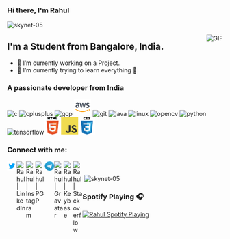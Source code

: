 ### Hi there, I'm Rahul 

<p align="left"> <img src="https://komarev.com/ghpvc/?username=skynet-05" alt="skynet-05" /> </p>

<img align="right" alt="GIF" src="https://i.pinimg.com/originals/e4/26/70/e426702edf874b181aced1e2fa5c6cde.gif" />


## I'm a Student from Bangalore, India.
- 🔭 I’m currently working on a Project.
- 🌱 I’m currently trying to learn everything 🤣

### A passionate developer from India
<p align="left"><img src="https://devicons.github.io/devicon/devicon.git/icons/c/c-original.svg" alt="c" width="40" height="40"/> <img src="https://devicons.github.io/devicon/devicon.git/icons/cplusplus/cplusplus-original.svg" alt="cplusplus" width="40" height="40"/> <img src="https://www.vectorlogo.zone/logos/google_cloud/google_cloud-icon.svg" alt="gcp" width="40" height="40"/> <img src="https://raw.githubusercontent.com/github/explore/fbceb94436312b6dacde68d122a5b9c7d11f9524/topics/aws/aws.png" alt="aws" width="40" height="40"/>  <img src="https://www.vectorlogo.zone/logos/git-scm/git-scm-icon.svg" alt="git" width="40" height="40"/> <img src="https://devicons.github.io/devicon/devicon.git/icons/java/java-original-wordmark.svg" alt="java" width="40" height="40"/> <img src="https://devicons.github.io/devicon/devicon.git/icons/linux/linux-original.svg" alt="linux" width="40" height="40"/> <img src="https://www.vectorlogo.zone/logos/opencv/opencv-icon.svg" alt="opencv" width="40" height="40"/> <img src="https://devicons.github.io/devicon/devicon.git/icons/python/python-original.svg" alt="python" width="40" height="40"/> <img src="https://www.vectorlogo.zone/logos/tensorflow/tensorflow-icon.svg" alt="tensorflow" width="40" height="40"/><img src="https://raw.githubusercontent.com/github/explore/80688e429a7d4ef2fca1e82350fe8e3517d3494d/topics/html/html.png" alt="html5" width="40" height="40"/><img src="https://raw.githubusercontent.com/github/explore/80688e429a7d4ef2fca1e82350fe8e3517d3494d/topics/javascript/javascript.png" alt="javascript" width="40" height="40"/><img src="https://raw.githubusercontent.com/github/explore/80688e429a7d4ef2fca1e82350fe8e3517d3494d/topics/css/css.png" alt="css3" width="40" height="40"/></p>

<!--- <p><img align="left" src="https://github-readme-stats.vercel.app/api/top-langs/?username=skynet-05&layout=compact&hide=html" alt="skynet-05" /></p> --->

### Connect with me:

[<img align="left" alt="Rahul | Twitter" width="22px" src="https://raw.githubusercontent.com/github/explore/80688e429a7d4ef2fca1e82350fe8e3517d3494d/topics/twitter/twitter.png" />][twitter] 
[<img align="left" alt="Rahul | LinkedIn" width="22px" src="https://media-exp1.licdn.com/dms/image/C4D0BAQGyOWvr4W0Pow/company-logo_200_200/0/1590003577120?e=1616025600&v=beta&t=bU60oXkU2qSSfHoWOro4oZyZlr0O9ZwfSXsfDoC9lVY" />][linkedin]
[<img align="left" alt="Rahul | Instagram" width="22px" src="https://play-lh.googleusercontent.com/c2DcVsBUhJb3UlAGABHwafpuhstHwORpVwWZ0RvWY7NPrgdtT2o4JRhcyO49ehhUNRca=s180-rw" />][instagram]
[<img align="left" alt="Rahul | PGP" width="22px" src="https://www.iconattitude.com/icons/open_icon_library/xfce4-style/png/256/application-pgp-keys.png" />][pgp]
[<img align="left" alt="Rahul | Telegram" width="22px" src="https://raw.githubusercontent.com/github/explore/80688e429a7d4ef2fca1e82350fe8e3517d3494d/topics/telegram/telegram.png" />][telegram]
[<img align="left" alt="Rahul | Gravatar" width="22px" src="https://cdn.wpbeginner.com/wp-content/uploads/2012/08/gravatarlogo.jpg" />][gravatar]
[<img align="left" alt="Rahul | Keybase" width="22px" src="https://upload.wikimedia.org/wikipedia/commons/thumb/b/bb/Keybase_logo_official.svg/300px-Keybase_logo_official.svg.png" />][keybase]
[<img align="left" alt="Rahul | Stackoverflow" width="22px" src="https://pbs.twimg.com/profile_images/1220067947798024192/30eZhfxx_400x400.png" />][stackoverflow]

<br />

<p>&nbsp;<img align="center" src="https://github-readme-stats.vercel.app/api?username=skynet-05&show_icons=true" alt="skynet-05" /></p>

### Spotify Playing 🎧
[<img src="https://spotify-now-playing.skynet-05.vercel.app/api/spotify-playing" alt="Rahul Spotify Playing" width="350" />](https://open.spotify.com/user/skynet_98)

[twitter]: https://twitter.com/_rare_10
[instagram]: https://instagram.com/_rare_10
[linkedin]: https://linkedin.com/in/rarev10
[pgp]: http://bit.ly/skynetpgp
[telegram]: https://t.me/skynet05
[gravatar]: https://en.gravatar.com/rareskynet
[keybase]: https://keybase.io/notonline
[stackoverflow]: https://stackoverflow.com/users/14838303/notonline

